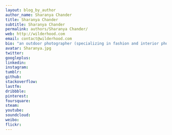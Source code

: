 ```yaml
---
layout: blog_by_author
author_name: Sharanya Chander
title: Sharanya Chander
subtitle: Sharanya Chander
permalink: authors/Sharanya Chander/
web: http://wilderhood.com
email: contact@wilderhood.com
bio: "an outdoor photographer (specializing in fashion and interior photography), Wildlife enthusiast and avid traveller"
avatar: Sharanya.jpg
twitter: 
googleplus:
linkedin:
instagram:
tumblr:
github:
stackoverflow:
lastfm:
dribbble:
pinterest:
foursquare:
steam:
youtube:
soundcloud:
weibo:
flickr:
---
```

